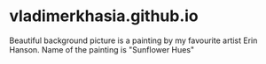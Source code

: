 # vladimerkhasia.github.io

Beautiful background picture is a painting by my favourite artist Erin Hanson. Name of the painting is "Sunflower Hues"